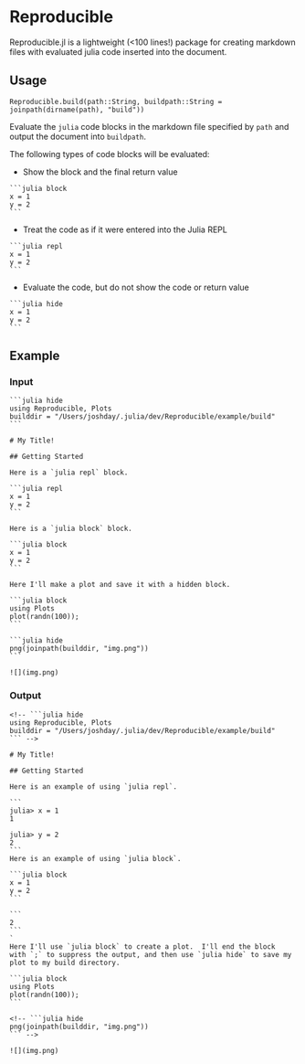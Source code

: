 # Reproducible

Reproducible.jl is a lightweight (<100 lines!) package for creating markdown files with 
evaluated julia code inserted into the document.

## Usage


    Reproducible.build(path::String, buildpath::String = joinpath(dirname(path), "build"))

Evaluate the `julia` code blocks in the markdown file specified by `path` and output the 
document into `buildpath`.

The following types of code blocks will be evaluated:

- Show the block and the final return value
````
```julia block
x = 1
y = 2
```
````

- Treat the code as if it were entered into the Julia REPL

````
```julia repl
x = 1
y = 2
```
```` 

- Evaluate the code, but do not show the code or return value

````
```julia hide
x = 1
y = 2
```
````

## Example

### Input

````
```julia hide
using Reproducible, Plots
builddir = "/Users/joshday/.julia/dev/Reproducible/example/build"
```

# My Title!

## Getting Started

Here is a `julia repl` block.

```julia repl 
x = 1 
y = 2
```

Here is a `julia block` block.

```julia block
x = 1 
y = 2
```

Here I'll make a plot and save it with a hidden block.

```julia block
using Plots
plot(randn(100));
```

```julia hide
png(joinpath(builddir, "img.png"))
```

![](img.png)
````

### Output

````
<!-- ```julia hide
using Reproducible, Plots
builddir = "/Users/joshday/.julia/dev/Reproducible/example/build"
``` -->

# My Title!

## Getting Started

Here is an example of using `julia repl`.

```
julia> x = 1 
1

julia> y = 2
2
```
Here is an example of using `julia block`.

```julia block
x = 1 
y = 2
```

```
2
```
`
Here I'll use `julia block` to create a plot.  I'll end the block  with `;` to suppress the output, and then use `julia hide` to save my plot to my build directory.

```julia block
using Plots
plot(randn(100));
```

<!-- ```julia hide
png(joinpath(builddir, "img.png"))
``` -->

![](img.png)
````
